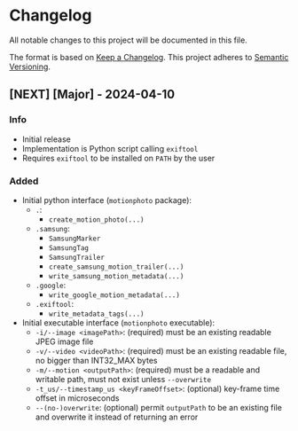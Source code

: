# Changelog
All notable changes to this project will be documented in this file.

The format is based on [Keep a Changelog](https://keepachangelog.com/en/1.0.0/).
This project adheres to [Semantic Versioning](https://semver.org/spec/v2.0.0.html).


## [NEXT] [Major] - 2024-04-10
### Info
- Initial release
- Implementation is Python script calling `exiftool`
- Requires `exiftool` to be installed on `PATH` by the user
### Added
- Initial python interface (`motionphoto` package):
  - `.`: 
    - `create_motion_photo(...)`
  - `.samsung`: 
    - `SamsungMarker`
    - `SamsungTag`
    - `SamsungTrailer`
    - `create_samsung_motion_trailer(...)`
    - `write_samsung_motion_metadata(...)`
  - `.google`:
    - `write_google_motion_metadata(...)`
  - `.exiftool`:
    - `write_metadata_tags(...)`
- Initial executable interface (`motionphoto` executable):
  - `-i/--image <imagePath>`: (required) must be an existing readable JPEG image file
  - `-v/--video <videoPath>`: (required) must be an existing readable file, no bigger than INT32_MAX bytes
  - `-m/--motion <outputPath>`: (required) must be a readable and writable path, must not exist unless `--overwrite`
  - `-t_us/--timestamp_us <keyFrameOffset>`: (optional) key-frame time offset in microseconds
  - `--(no-)overwrite`: (optional) permit `outputPath` to be an existing file and overwrite it instead of returning an error
